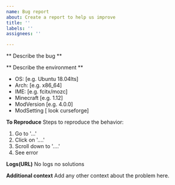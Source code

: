 ```yaml
---
name: Bug report
about: Create a report to help us improve
title: ''
labels: ''
assignees: ''

---
```


** Describe the bug **

** Describe the environment ** 
 - OS: [e.g. Ubuntu 18.04lts]
 - Arch: [e.g. x86_64]
 - IME: [e.g. fcitx/mozc]
 - Minecraft [e.g. 1.12]
 - ModVersion [e.g. 4.0.0]
 - ModSetting [ look curseforge]


**To Reproduce**
Steps to reproduce the behavior:
1. Go to '...'
2. Click on '....'
3. Scroll down to '....'
4. See error

**Logs(URL)**
 No logs no solutions

**Additional context**
Add any other context about the problem here.
